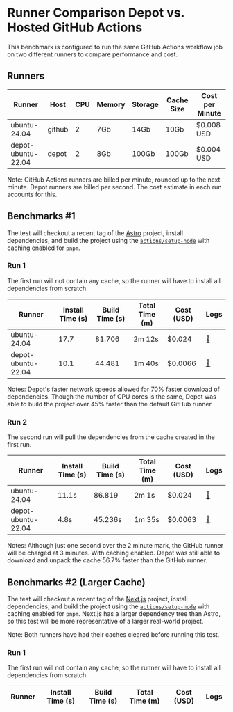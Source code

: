 # Runner Comparison Depot vs. Hosted GitHub Actions

This benchmark is configured to run the same GitHub Actions workflow job on two different runners to compare performance and cost.

## Runners
| Runner             | Host   | CPU | Memory | Storage | Cache Size | Cost per Minute |
| ------------------ | ------ | --- | ------ | ------- | ---------- | --------------- |
| ubuntu-24.04       | github | 2   | 7Gb    | 14Gb    | 10Gb       | $0.008 USD      |
| depot-ubuntu-22.04 | depot  | 2   | 8Gb    | 100Gb   | 100Gb      | $0.004 USD      |

Note: GitHub Actions runners are billed per minute, rounded up to the next minute. Depot runners are billed per second. The cost estimate in each run accounts for this.

## Benchmarks #1

The test will checkout a recent tag of the [Astro](https://github.com/withastro/astro) project, install dependencies, and build the project using the [`actions/setup-node`](https://github.com/actions/setup-node) with caching enabled for `pnpm`.


### Run 1

The first run will not contain any cache, so the runner will have to install all dependencies from scratch.

| Runner             | Install Time (s) | Build Time (s) | Total Time (m) | Cost (USD) | Logs                                                                                              |
| ------------------ | ---------------- | -------------- | -------------- | ---------- | ------------------------------------------------------------------------------------------------- |
| ubuntu-24.04       | 17.7             | 81.706         | 2m 12s         | $0.024     | [🔗](https://github.com/depot/Compare-Runners-Cache-Test/actions/runs/10910152335/job/30279957077) |
| depot-ubuntu-22.04 | 10.1             | 44.481         | 1m 40s         | $0.0066     | [🔗](https://github.com/depot/Compare-Runners-Cache-Test/actions/runs/10910152335/job/30279957438) |


Notes: Depot's faster network speeds allowed for 70% faster download of dependencies. Though the number of CPU cores is the same, Depot was able to build the project over 45% faster than the default GitHub runner.

### Run 2

The second run will pull the dependencies from the cache created in the first run.

| Runner             | Install Time (s) | Build Time (s) | Total Time (m) | Cost (USD) | Logs  |
| ------------------ | ---------------- | -------------- | -------------- | ---------- | ----- |
| ubuntu-24.04       | 11.1s            | 86.819         | 2m 1s          |       $0.024     | [🔗](https://github.com/depot/Compare-Runners-Cache-Test/actions/runs/10910569666/job/30281295191) |
| depot-ubuntu-22.04 | 4.8s             | 45.236s        | 1m 35s         |      $0.0063      | [🔗](https://github.com/depot/Compare-Runners-Cache-Test/actions/runs/10910569666/job/30281295485) |

Notes: Although just one second over the 2 minute mark, the GitHub runner will be charged at 3 minutes. With caching enabled. Depot was still able to download and unpack the cache 56.7% faster than the GitHub runner.

## Benchmarks #2 (Larger Cache)


The test will checkout a recent tag of the [Next.js](https://github.com/vercel/next.js/tags) project, install dependencies, and build the project using the [`actions/setup-node`](https://github.com/actions/setup-node) with caching enabled for `pnpm`. Next.js has a larger dependency tree than Astro, so this test will be more representative of a larger real-world project.

Note: Both runners have had their caches cleared before running this test.

### Run 1

The first run will not contain any cache, so the runner will have to install all dependencies from scratch.

| Runner             | Install Time (s) | Build Time (s) | Total Time (m) | Cost (USD) | Logs                                                                                              |
| ------------------ | ---------------- | -------------- | -------------- | ---------- | ------------------------------------------------------------------------------------------------- |
